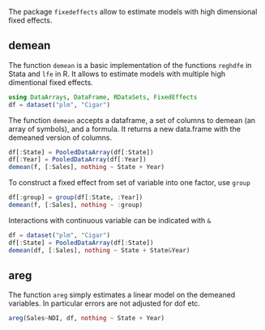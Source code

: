 The package `fixedeffects` allow to estimate models with high dimensional fixed effects.


## demean
The function `demean` is a basic implementation of the functions `reghdfe` in Stata and `lfe` in R. It allows to estimate models with multiple high dimentional fixed effects.

```julia
using DataArrays, DataFrame, RDataSets, FixedEffects
df = dataset("plm", "Cigar")
```


The function `demean` accepts a dataframe, a set of columns to demean (an array of symbols), and a formula. It returns a new data.frame with the demeaned version of columns.

```julia
df[:State] = PooledDataArray(df[:State])
df[:Year] = PooledDataArray(df[:Year])
demean(f, [:Sales], nothing ~ State + Year)
```

To construct a fixed effect from set of variable into one factor, use `group`

```julia
df[:group] = group(df[:State, :Year])
demean(f, [:Sales], nothing ~ :group)
```




Interactions with continuous variable can be indicated with `&`

```julia
df = dataset("plm", "Cigar")
df[:State] = PooledDataArray(df[:State])
demean(df, [:Sales], nothing ~ State + State&Year)
```




## areg
The function `areg` simply estimates a linear model on the demeaned variables. In particular errors are not adjusted for dof etc.

```julia
areg(Sales~NDI, df, nothing ~ State + Year)
```



